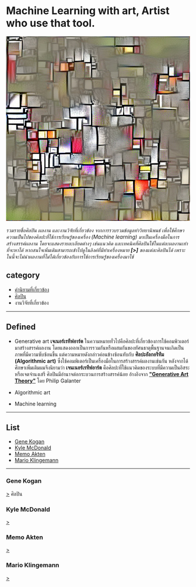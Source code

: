 # Machine Learning with art, Artist who use that tool.

![image 1](data/1.jpg)

_รวมรายชื่อศิลปิน ผลงาน และงานวิจัยที่เกี่ยวข้อง จากการรวบรวมข้อมูลทำวิทยานิพนธ์ เพื่อใช้ศึกษาความเป็นไปของศิลปะที่ใช้การเรียนรู้ของเครื่อง (Machine learning) มาเป็นเครื่องมือในการสร้างสรรค์ผลงาน โดยจะแสดงรายละเอียดต่างๆ เช่นแนวคิด และเทคนิคที่ศิลปินใช้ในแต่ละผลงานเท่าที่จะหาได้ หากสนใจเพิ่มเติมสามารถเข้าไปดูในลิงค์ที่มีทำเครื่องหมาย **[>]** ของแต่ละศิลปินได้ เพราะในนี้จะไม่นำผลงานที่ไม่ได้เกี่ยวข้องกับการใช้การเรียนรู้ของเครื่องมาใช้_


## category
+ [คำนิยามที่เกี่ยวข้อง](#Defined)
+ [ศิลปิน](#List)
+ งานวิจัยที่เกี่ยวข้อง 

-----
## Defined 
- Generative art
	**เจเนอร์เรทีฟอาร์ต** ในความหมายทั่วไปคือศิลปะที่เกี่ยวข้องการใช้คอมพิวเตอร์มาสร้างสรรค์ผลงาน โดยแสดงออกเป็นการรวมกันหรือผสมกันของทัศนธาตุพื้นฐานจนเกิดเป็นภาพที่มีความซับซ้อนขึ้น แต่ความหมายดังกล่าวค่อนข้างซ้อนทับกับ **ศิลปะอัลกอริทึม (Algorithmic art)** ซึ่งใช้คอมพิเตอร์เป็นเครื่องมือในการสร้างสรรค์ผลงานเช่นกัน หลังจากได้ศึกษาเพิ่มเติมผมจึงนิยามว่า **เจนเนอร์เรทีฟอาร์ต** คือศิลปะที่ใช้แนวคิดของระบบที่มีความเป็นอิสระ หรือเจตจำนงเสรี ศิลปินมีอำนาจต่อกระบวนการสร้างสรรค์น้อย อ้างอิงจาก **["Generative Art Theory"](https://philipgalanter.com/downloads/ga2003_what_is_genart.pdf)** โดย Philip Galanter 

- Algorithmic art

- Machine learning


-----

## List
- [Gene Kogan](#Gene-Kogan) 
- [Kyle McDonald](#Kyle-McDonald)
- [Memo Akten](#Memo-Akten)
- [Mario Klingemann](#Mario-Klingemann)

-----
### Gene Kogan 
[>](http://genekogan.com) 
ศิลปิน



### Kyle McDonald 
[>](https://kylemcdonald.net)



### Memo Akten 
[>](http://www.memo.tv/works/#)



### Mario Klingemann 
[>](http://quasimondo.com)
